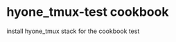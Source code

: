 hyone_tmux-test cookbook
================================

install hyone_tmux stack for the cookbook test
